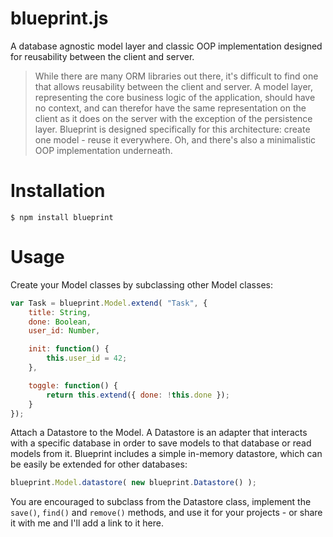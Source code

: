 blueprint.js
============

A database agnostic model layer and classic OOP implementation designed for
reusability between the client and server.

> While there are many ORM libraries out there, it's difficult to find one that
allows reusability between the client and server. A model layer, representing
the core business logic of the application, should have no context, and can
therefor have the same representation on the client as it does on the server
with the exception of the persistence layer. Blueprint is designed specifically
for this architecture: create one model - reuse it everywhere. Oh, and there's
also a minimalistic OOP implementation underneath.

# Installation

```
$ npm install blueprint
```

# Usage

Create your Model classes by subclassing other Model classes:

```javascript
var Task = blueprint.Model.extend( "Task", {
    title: String,
    done: Boolean,
    user_id: Number,

    init: function() {
        this.user_id = 42;
    },

    toggle: function() {
        return this.extend({ done: !this.done });
    }
});
```

Attach a Datastore to the Model. A Datastore is an adapter that interacts with
a specific database in order to save models to that database or read models from
it. Blueprint includes a simple in-memory datastore, which can be easily be
extended for other databases:


```javascript
blueprint.Model.datastore( new blueprint.Datastore() );
```

You are encouraged to subclass from the Datastore class, implement the `save()`,
`find()` and `remove()` methods, and use it for your projects - or share it with
me and I'll add a link to it here.
